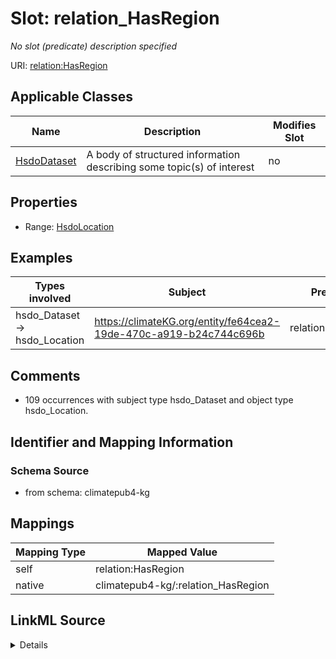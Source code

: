 

# Slot: relation_HasRegion


_No slot (predicate) description specified_





URI: [relation:HasRegion](http://relation.org/HasRegion)



<!-- no inheritance hierarchy -->





## Applicable Classes

| Name | Description | Modifies Slot |
| --- | --- | --- |
| [HsdoDataset](../classes/HsdoDataset.md) | A body of structured information describing some topic(s) of interest |  no  |







## Properties

* Range: [HsdoLocation](../classes/HsdoLocation.md)






## Examples

| Types involved | Subject | Predicate | Object |
| --- | --- | --- | --- |
| hsdo_Dataset → hsdo_Location | https://climateKG.org/entity/fe64cea2-19de-470c-a919-b24c744c696b | relation:HasRegion | https://climateKG.org/entity/86163a89-c736-4f6a-a48e-a6ca7a1a06af |


## Comments

* 109 occurrences with subject type hsdo_Dataset and object type hsdo_Location.

## Identifier and Mapping Information







### Schema Source


* from schema: climatepub4-kg




## Mappings

| Mapping Type | Mapped Value |
| ---  | ---  |
| self | relation:HasRegion |
| native | climatepub4-kg/:relation_HasRegion |




## LinkML Source

<details>
```yaml
name: relation_HasRegion
description: No slot (predicate) description specified
comments:
- 109 occurrences with subject type hsdo_Dataset and object type hsdo_Location.
examples:
- description: hsdo_Dataset → hsdo_Location
  object:
    example_object: https://climateKG.org/entity/86163a89-c736-4f6a-a48e-a6ca7a1a06af
    example_object_type: hsdo_Location
    example_predicate: relation:HasRegion
    example_subject: https://climateKG.org/entity/fe64cea2-19de-470c-a919-b24c744c696b
    example_subject_type: hsdo_Dataset
from_schema: climatepub4-kg
rank: 1000
slot_uri: relation:HasRegion
alias: relation_HasRegion
domain_of:
- hsdo_Dataset
range: hsdo_Location

```
</details>